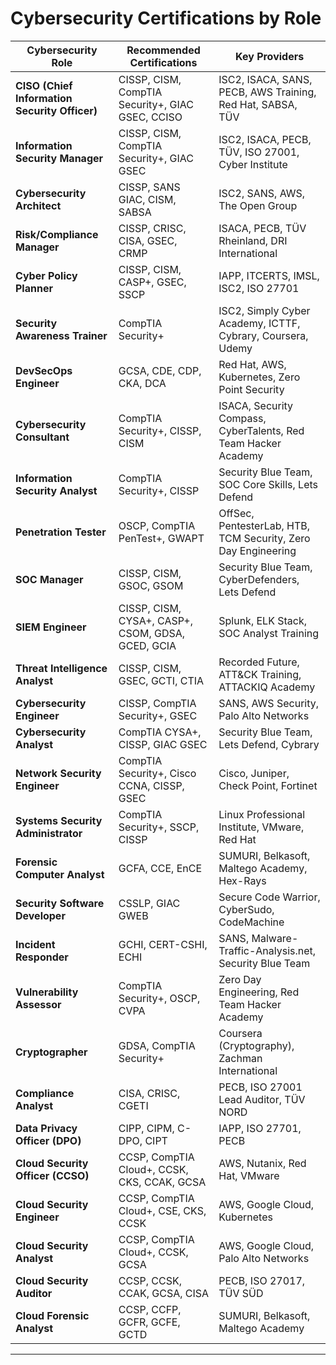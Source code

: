 # Cybersecurity Certifications by Role

| **Cybersecurity Role** | **Recommended Certifications** | **Key Providers** |
|------------------------|--------------------------------|-------------------|
| **CISO (Chief Information Security Officer)** | CISSP, CISM, CompTIA Security+, GIAC GSEC, CCISO | ISC2, ISACA, SANS, PECB, AWS Training, Red Hat, SABSA, TÜV |
| **Information Security Manager** | CISSP, CISM, CompTIA Security+, GIAC GSEC | ISC2, ISACA, PECB, TÜV, ISO 27001, Cyber Institute |
| **Cybersecurity Architect** | CISSP, SANS GIAC, CISM, SABSA | ISC2, SANS, AWS, The Open Group |
| **Risk/Compliance Manager** | CISSP, CRISC, CISA, GSEC, CRMP | ISACA, PECB, TÜV Rheinland, DRI International |
| **Cyber Policy Planner** | CISSP, CISM, CASP+, GSEC, SSCP | IAPP, ITCERTS, IMSL, ISC2, ISO 27701 |
| **Security Awareness Trainer** | CompTIA Security+ | ISC2, Simply Cyber Academy, ICTTF, Cybrary, Coursera, Udemy |
| **DevSecOps Engineer** | GCSA, CDE, CDP, CKA, DCA | Red Hat, AWS, Kubernetes, Zero Point Security |
| **Cybersecurity Consultant** | CompTIA Security+, CISSP, CISM | ISACA, Security Compass, CyberTalents, Red Team Hacker Academy |
| **Information Security Analyst** | CompTIA Security+, CISSP | Security Blue Team, SOC Core Skills, Lets Defend |
| **Penetration Tester** | OSCP, CompTIA PenTest+, GWAPT | OffSec, PentesterLab, HTB, TCM Security, Zero Day Engineering |
| **SOC Manager** | CISSP, CISM, GSOC, GSOM | Security Blue Team, CyberDefenders, Lets Defend |
| **SIEM Engineer** | CISSP, CISM, CYSA+, CASP+, CSOM, GDSA, GCED, GCIA | Splunk, ELK Stack, SOC Analyst Training |
| **Threat Intelligence Analyst** | CISSP, CISM, GSEC, GCTI, CTIA | Recorded Future, ATT&CK Training, ATTACKIQ Academy |
| **Cybersecurity Engineer** | CISSP, CompTIA Security+, GSEC | SANS, AWS Security, Palo Alto Networks |
| **Cybersecurity Analyst** | CompTIA CYSA+, CISSP, GIAC GSEC | Security Blue Team, Lets Defend, Cybrary |
| **Network Security Engineer** | CompTIA Security+, Cisco CCNA, CISSP, GSEC | Cisco, Juniper, Check Point, Fortinet |
| **Systems Security Administrator** | CompTIA Security+, SSCP, CISSP | Linux Professional Institute, VMware, Red Hat |
| **Forensic Computer Analyst** | GCFA, CCE, EnCE | SUMURI, Belkasoft, Maltego Academy, Hex-Rays |
| **Security Software Developer** | CSSLP, GIAC GWEB | Secure Code Warrior, CyberSudo, CodeMachine |
| **Incident Responder** | GCHI, CERT-CSHI, ECHI | SANS, Malware-Traffic-Analysis.net, Security Blue Team |
| **Vulnerability Assessor** | CompTIA Security+, OSCP, CVPA | Zero Day Engineering, Red Team Hacker Academy |
| **Cryptographer** | GDSA, CompTIA Security+ | Coursera (Cryptography), Zachman International |
| **Compliance Analyst** | CISA, CRISC, CGETI | PECB, ISO 27001 Lead Auditor, TÜV NORD |
| **Data Privacy Officer (DPO)** | CIPP, CIPM, C-DPO, CIPT | IAPP, ISO 27701, PECB |
| **Cloud Security Officer (CCSO)** | CCSP, CompTIA Cloud+, CCSK, CKS, CCAK, GCSA | AWS, Nutanix, Red Hat, VMware |
| **Cloud Security Engineer** | CCSP, CompTIA Cloud+, CSE, CKS, CCSK | AWS, Google Cloud, Kubernetes |
| **Cloud Security Analyst** | CCSP, CompTIA Cloud+, CCSK, GCSA | AWS, Google Cloud, Palo Alto Networks |
| **Cloud Security Auditor** | CCSP, CCSK, CCAK, GCSA, CISA | PECB, ISO 27017, TÜV SÜD |
| **Cloud Forensic Analyst** | CCSP, CCFP, GCFR, GCFE, GCTD | SUMURI, Belkasoft, Maltego Academy |

---
